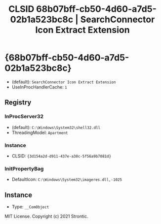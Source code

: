 ﻿---
title: "CLSID 68b07bff-cb50-4d60-a7d5-02b1a523bc8c | SearchConnector Icon Extract Extension"
excerpt: What is COM-Object CLSID 68b07bff-cb50-4d60-a7d5-02b1a523bc8c?
---

# {68b07bff-cb50-4d60-a7d5-02b1a523bc8c}

* (default): `SearchConnector Icon Extract Extension`
* UseInProcHandlerCache: `1`

## Registry


### InProcServer32

* (default): `C:\Windows\System32\shell32.dll`
* ThreadingModel: `Apartment`

### Instance

* CLSID: `{3d154a2d-d911-437e-a30c-5f56a9b7081d}`

### InitPropertyBag

* DefaultIcon: `C:\Windows\System32\imageres.dll,-1025`

## Instance

* Type: `__ComObject`

MIT License. Copyright (c) 2021 Strontic.


